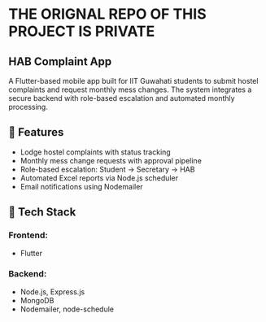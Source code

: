 # THE ORIGNAL REPO OF THIS PROJECT IS PRIVATE

## HAB Complaint App 

A Flutter-based mobile app built for IIT Guwahati students to submit hostel complaints and request monthly mess changes. The system integrates a secure backend with role-based escalation and automated monthly processing.

## 🚀 Features
- Lodge hostel complaints with status tracking
- Monthly mess change requests with approval pipeline
- Role-based escalation: Student → Secretary → HAB
- Automated Excel reports via Node.js scheduler
- Email notifications using Nodemailer

## 📱 Tech Stack

### Frontend:
- Flutter

### Backend:
- Node.js, Express.js
- MongoDB
- Nodemailer, node-schedule
